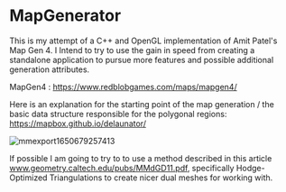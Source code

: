 # MapGenerator
This is my attempt of a C++ and OpenGL implementation of Amit Patel's Map Gen 4. I Intend to try to use the gain in speed from creating a standalone application to pursue more features and possible additional generation attributes.

MapGen4 : https://www.redblobgames.com/maps/mapgen4/

Here is an explanation for the starting point of the map generation / the basic data structure responsible for the polygonal regions:
https://mapbox.github.io/delaunator/




![mmexport1650679257413](https://user-images.githubusercontent.com/6415123/168144723-3bc0466c-2f56-4e9e-82c6-276859f281de.jpg)


If possible I am going to try to to use a method described in this article www.geometry.caltech.edu/pubs/MMdGD11.pdf, specifically Hodge-Optimized Triangulations to create nicer dual meshes for working with.
